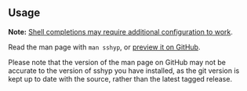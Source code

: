 ## Usage
**Note:** [Shell completions may require additional configuration to work](https://github.com/rwinkhart/sshyp/blob/main/wiki/completions.md).

Read the man page with `man sshyp`, or [preview it on GitHub](https://github.com/rwinkhart/sshyp/blob/main/extra/manpage).

Please note that the version of the man page on GitHub may not be accurate to the version of sshyp you have installed, as the git version is kept up to date with the source, rather than the latest tagged release.
